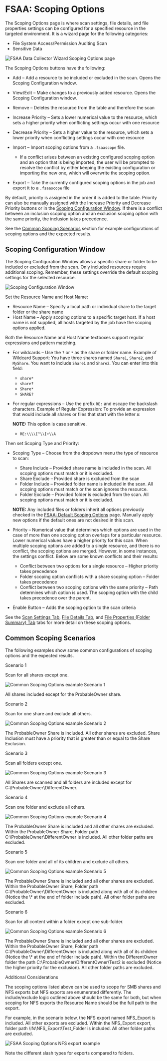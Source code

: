 # FSAA: Scoping Options

The Scoping Options page is where scan settings, file details, and file properties settings can be
configured for a specified resource in the targeted environment. It is a wizard page for the
following categories:

- File System Access/Permission Auditing Scan
- Sensitive Data

![FSAA Data Collector Wizard Scoping Options page](/img/product_docs/accessanalyzer/12.0/admin/datacollector/fsaa/scopingoptions.webp)

The Scoping Options buttons have the following:

- Add – Add a resource to be included or excluded in the scan. Opens the Scoping Configuration
  window.
- View/Edit – Make changes to a previously added resource. Opens the Scoping Configuration window.
- Remove – Deletes the resource from the table and therefore the scan
- Increase Priority – Sets a lower numerical value to the resource, which sets a higher priority
  when conflicting settings occur with one resource
- Decrease Priority – Sets a higher value to the resource, which sets a lower priority when
  conflicting settings occur with one resource
- Import – Import scoping options from a `.fsaascope` file.

    - If a conflict arises between an existing configured scoping option and an option that is being
      imported, the user will be prompted to resolve the conflict by either keeping the existing
      configuration or importing the new one, which will overwrite the scoping option.

- Export – Take the currently configured scoping options in the job and export it to a `.fsaascope`
  file

By default, priority is assigned in the order it is added to the table. Priority can also be
manually assigned with the Increase Priority and Decrease Priority buttons or in the
[Scoping Configuration Window](#scoping-configuration-window). If there is a conflict between an
inclusion scoping option and an exclusion scoping option with the same priority, the inclusion takes
precedence.

See the [Common Scoping Scenarios](#common-scoping-scenarios) section for example configurations of
scoping options and the expected results.

## Scoping Configuration Window

The Scoping Configuration Window allows a specific share or folder to be included or excluded from
the scan. Only included resources require additional scoping. Remember, these settings override the
default scoping settings for the selected resource.

![Scoping Configuration Window](/img/product_docs/accessanalyzer/12.0/admin/datacollector/fsaa/scopingconfigurationwindow.webp)

Set the Resource Name and Host Name:

- Resource Name – Specify a local path or individual share to the target folder or the share name
- Host Name – Apply scoping options to a specific target host. If a host name is not supplied, all
  hosts targeted by the job have the scoping options applied.

Both the Resource Name and Host Name textboxes support regular expressions and pattern matching.

- For wildcards – Use the `?` or `*` as the share or folder name. Example of Wildcard Support: You
  have three shares named `Share1`, `Share2`, and `MyShare`. You want to include `Share1` and
  `Share2`. You can enter into this field:

    - `share*`
    - `share?`
    - `Share*`
    - `SHARE?`

- For regular expressions – Use the prefix `RE:` and escape the backslash characters. Example of
  Regular Expression: To provide an expression that would include all shares or files that start
  with the letter `A`:

    **NOTE:** This option is case sensitive.

    - `RE:\\\\[^\\[+\\A`

Then set Scoping Type and Priority:

- Scoping Type – Choose from the dropdown menu the type of resource to scan:

    - Share Include – Provided share name is included in the scan. All scoping options must match or
      it is excluded.
    - Share Exclude – Provided share is excluded from the scan
    - Folder Include – Provided folder name is included in the scan. All scoping options must match
      or the scan ignores the resource.
    - Folder Exclude – Provided folder is excluded from the scan. All scoping options must match or
      it is excluded.

    **NOTE:** Any included files or folders inherit all options previously checked in the
    [FSAA: Default Scoping Options](/docs/accessanalyzer/12.0/admin/datacollector/fsaa/defaultscopingoptions.md) page. Manually apply new options if
    the default ones are not desired in this scan.

- Priority – Numerical value that determines which options are used in the case of more than one
  scoping option overlaps for a particular resource. Lower numerical values have a higher priority
  for this scan. When multiple scoping options are added to a single resource, and there is no
  conflict, the scoping options are merged. However, in some instances, the settings conflict. Below
  are some known conflicts and their results:
    - Conflict between two options for a single resource – Higher priority takes precedence
    - Folder scoping option conflicts with a share scoping option – Folder takes precedence
    - Conflict between two scoping options with the same priority – Path determines which option is
      used. The scoping option with the child takes precedence over the parent.
- Enable Button – Adds the scoping option to the scan criteria

See the [Scan Settings Tab](/docs/accessanalyzer/12.0/admin/datacollector/fsaa/defaultscopingoptions/scansettings.md),
[File Details Tab](/docs/accessanalyzer/12.0/admin/datacollector/fsaa/defaultscopingoptions/filedetails.md), and
[File Properties (Folder Summary) Tab](/docs/accessanalyzer/12.0/admin/datacollector/fsaa/defaultscopingoptions/fileproperties.md) tabs for more detail
on these scoping options.

## Common Scoping Scenarios

The following examples show some common configurations of scoping options and the expected results.

Scenario 1

Scan for all shares except one.

![Common Scoping Options example Scenario 1](/img/product_docs/accessanalyzer/12.0/admin/datacollector/fsaa/commonscopingoptionsscenario1.webp)

All shares included except for the ProbableOwner share.

Scenario 2

Scan for one share and exclude all others.

![Common Scoping Options example Scenario 2](/img/product_docs/accessanalyzer/12.0/admin/datacollector/fsaa/commonscopingoptionsscenario2.webp)

The ProbableOwner Share is included. All other shares are excluded. Share Inclusion must have a
priority that is greater than or equal to the Share Exclusion.

Scenario 3

Scan all folders except one.

![Common Scoping Options example Scenario 3](/img/product_docs/accessanalyzer/12.0/admin/datacollector/fsaa/commonscopingoptionsscenario3.webp)

All Shares are scanned and all folders are included except for C:\ProbableOwner\DifferentOwner.

Scenario 4

Scan one folder and exclude all others.

![Common Scoping Options example Scenario 4](/img/product_docs/accessanalyzer/12.0/admin/datacollector/fsaa/commonscopingoptionsscenario4.webp)

The ProbableOwner Share is included and all other shares are excluded. Within the ProbableOwner
Share, Folder path C:\ProbableOwner\DifferentOwner is included. All other folder paths are excluded.

Scenario 5

Scan one folder and all of its children and exclude all others.

![Common Scoping Options example Scenario 5](/img/product_docs/accessanalyzer/12.0/admin/datacollector/fsaa/commonscopingoptionsscenario5.webp)

The ProbableOwner Share is included and all other shares are excluded. Within the ProbableOwner
Share, Folder path C:\ProbableOwner\DifferentOwner is included along with all of its children
(Notice the \\\* at the end of folder include path). All other folder paths are excluded.

Scenario 6

Scan for all content within a folder except one sub-folder.

![Common Scoping Options example Scenario 6](/img/product_docs/accessanalyzer/12.0/admin/datacollector/fsaa/commonscopingoptionsscenario6.webp)

The ProbableOwner Share is included and all other shares are excluded. Within the ProbableOwner
Share, Folder path C:\ProbableOwner\DifferentOwner is included along with all of its children
(Notice the \\\* at the end of folder include path). Within the DifferentOwner folder the path
C:\ProbableOwner\DifferentOwner\Test2 is excluded (Notice the higher priority for the exclusion).
All other folder paths are excluded.

Additional Considerations

The scoping options listed above can be used to scope for SMB shares and NFS exports but NFS exports
are enumerated differently. The include/exclude logic outlined above should be the same for both,
but when scoping for NFS exports the Resource Name should be the full path to the export.

For example, in the scenario below, the NFS export named NFS_Export is included. All other exports
are excluded. Within the NFS_Export export, folder path \ifs\NFS_Export\Test_Folder is included. All
other folder paths are excluded.

![FSAA Scoping Options NFS export example](/img/product_docs/accessanalyzer/12.0/admin/datacollector/fsaa/commonscopingoptionsnfsexports.webp)

Note the different slash types for exports compared to folders.
